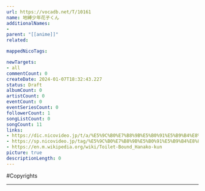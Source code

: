 ```yaml
---
url: https://vocadb.net/T/10161
name: 地縛少年花子くん
additionalNames: 
- 
parent: "[[anime]]"
related:

mappedNicoTags:

newTargets:
- all
commentCount: 0
createDate: 2024-01-07T18:32:43.227
status: Draft
albumCount: 0
artistCount: 0
eventCount: 0
eventSeriesCount: 0
followerCount: 1
songListCount: 0
songCount: 11
links: 
- https://dic.nicovideo.jp/t/a/%E5%9C%B0%E7%B8%9B%E5%B0%91%E5%B9%B4%E8%8A%B1%E5%AD%90%E3%81%8F%E3%82%93?from=video_tag_top
- https://sp.nicovideo.jp/tag/%E5%9C%B0%E7%B8%9B%E5%B0%91%E5%B9%B4%E8%8A%B1%E5%AD%90%E3%81%8F%E3%82%93?sort=h&order=d&f_range=0&l_range=0&genre=
- https://en.m.wikipedia.org/wiki/Toilet-Bound_Hanako-kun
picture: true
descriptionLength: 0
---
```


#Copyrights



---

